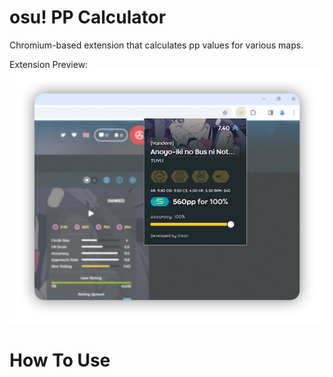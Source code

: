 # osu! PP Calculator
Chromium-based extension that calculates pp values for various maps.

Extension Preview:
![Extension Preview](https://github.com/ImGlean/osu-PP-Calculator/blob/main/images/assets/ExtensionPreview.png?raw=true)

# How To Use
